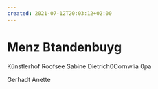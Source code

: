 ```yaml
---
created: 2021-07-12T20:03:12+02:00
---
```


# Menz Btandenbuyg

Kúnstlerhof Roofsee
Sabine 
Dietrich0Cornwlia
0pa

Gerhadt
Anette
